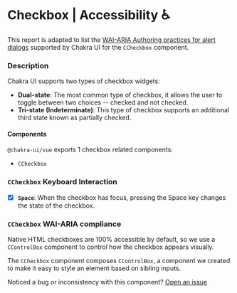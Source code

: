 # Checkbox | Accessibility ♿️

This report is adapted to list the [WAI-ARIA Authoring practices for alert dialogs](https://www.w3.org/TR/wai-aria-practices-1.2/#checkbox) supported by Chakra UI for the `CCheckbox` component.

### Description
Chakra UI supports two types of checkbox widgets:
- **Dual-state**: The most common type of checkbox, it allows the user to toggle between two choices -- checked and not checked.
- **Tri-state (Indeterminate)**: This type of checkbox supports an additional third state known as partially checked.

#### Components
`@chakra-ui/vue` exports 1 checkbox related components:
- `CCheckbox`

### `CCheckbox` Keyboard Interaction
- [x] **`Space`**: When the checkbox has focus, pressing the Space key changes the state of the checkbox.


### `CCheckbox` WAI-ARIA compliance
Native HTML checkboxes are 100% accessible by default, so we use a `CControlBox` component to control how the checkbox appears visually.

The `CCheckbox` component composes `CControlBox`, a component we created to make it easy to style an element based on sibling inputs.


Noticed a bug or inconsistency with this component? [Open an issue](https://github.com/chakra-ui/chakra-ui-vue/issues/new/choose)